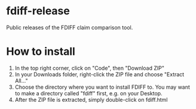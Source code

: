 # fdiff-release
Public releases of the FDIFF claim comparison tool.

# How to install
1. In the top right corner, click on "Code", then "Download ZIP"
2. In your Downloads folder, right-click the ZIP file and choose "Extract All..."
3. Choose the directory where you want to install FDIFF to. You may want to make a directory called "fdiff" first, e.g. on your Desktop.
4. After the ZIP file is extracted, simply double-click on fdiff.html
